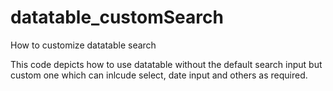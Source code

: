 # datatable_customSearch
How to customize datatable search  



This code depicts how to use datatable without the default search input
but custom one which can inlcude select, date input and others as required.
